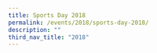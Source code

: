 ```yaml
---
title: Sports Day 2018
permalink: /events/2018/sports-day-2018/
description: ""
third_nav_title: "2018"
---
```

